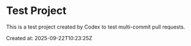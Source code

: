 # Test Project

This is a test project created by Codex to test multi-commit pull requests.

Created at: 2025-09-22T10:23:25Z
